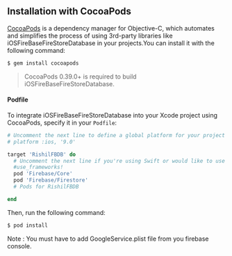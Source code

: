 
## Installation with CocoaPods

[CocoaPods](http://cocoapods.org) is a dependency manager for Objective-C, which automates and simplifies the process of using 3rd-party libraries like iOSFireBaseFireStoreDatabase in your projects.You can install it with the following command:

```bash
$ gem install cocoapods
```

> CocoaPods 0.39.0+ is required to build iOSFireBaseFireStoreDatabase.

#### Podfile

To integrate iOSFireBaseFireStoreDatabase into your Xcode project using CocoaPods, specify it in your `Podfile`:

```ruby
# Uncomment the next line to define a global platform for your project
# platform :ios, '9.0'

target 'RishilFBDB' do
  # Uncomment the next line if you're using Swift or would like to use dynamic frameworks
  #use_frameworks!
  pod 'Firebase/Core'
  pod 'Firebase/Firestore'
  # Pods for RishilFBDB

end
```

Then, run the following command:

```bash
$ pod install
```

Note : You must have to add GoogleService.plist file from you firebase console.

